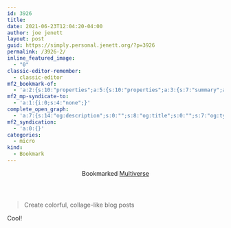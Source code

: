 ```yaml
---
id: 3926
title: 
date: 2021-06-23T12:04:20-04:00
author: joe jenett
layout: post
guid: https://simply.personal.jenett.org/?p=3926
permalink: /3926-2/
inline_featured_image:
  - "0"
classic-editor-remember:
  - classic-editor
mf2_bookmark-of:
  - 'a:2:{s:10:"properties";a:5:{s:10:"properties";a:3:{s:7:"summary";a:1:{i:0;s:40:"Create colorful, collage-like blog posts";}s:4:"name";a:1:{i:0;s:10:"Multiverse";}s:3:"url";a:1:{i:0;s:24:"https://multiverse.plus/";}}s:4:"type";a:1:{i:0;s:4:"cite";}s:7:"summary";a:1:{i:0;s:40:"Create colorful, collage-like blog posts";}s:4:"name";a:1:{i:0;s:10:"Multiverse";}s:3:"url";a:1:{i:0;s:24:"https://multiverse.plus/";}}s:4:"type";s:4:"cite";}'
mf2_mp-syndicate-to:
  - 'a:1:{i:0;s:4:"none";}'
complete_open_graph:
  - 'a:7:{s:14:"og:description";s:0:"";s:8:"og:title";s:0:"";s:7:"og:type";s:0:"";s:12:"twitter:card";s:7:"summary";s:15:"twitter:creator";s:0:"";s:19:"twitter:description";s:0:"";s:8:"og:image";s:0:"";}'
mf2_syndication:
  - 'a:0:{}'
categories:
  - micro
kind:
  - Bookmark
---
```

<div class="entry-reaction"><section class="response u-bookmark-of h-cite"><header><span class="kind-display-text">Bookmarked</span> <a href="https://multiverse.plus/" class="p-name u-url">Multiverse</a> </header>
<blockquote class="e-summary">Create colorful, collage-like blog posts</blockquote></section></div>
<div class="entry-content e-content" itemprop="description articleBody">
<p>Cool!</p></div>